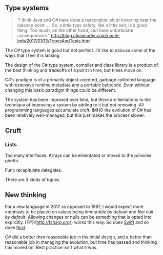 ## Type systems

> "I think Java and C# have done a reasonable job at hovering near the balance point. ... So, a little type safety, like a little salt, is a good thing. Too much, on the other hand, can have unfortunate consequences." http://blog.cleancoder.com/uncle-bob/2017/01/13/TypesAndTests.html

The C# type system is good but not perfect. I'd like to dsicuss some of the ways that I feel it is lacking.

The design of the C# type system, compiler and class library is a product of the best thinking and tradeoffs of a point in time, but times move on.

C#'s pradigm is of a primarily object-oriented, garbage collected language with extensive runtime metadata and a portable bytecode.
Even without changing this basic paradigm things could be different. 

The system has been improved over time, but there are limitations to the technique of improving a system by adding to it but not removing. All programming languages accumulate cruft. IMHO the evolution of C# has been relatively well-managed, but this just makes the process slower.

## Cruft

### Lists

Too many interfaces. Arrays can be elimintated or moved to the p/invoke ghetto.

Func recapitulate delegates.

There are 3 kinds of tuples.

## New thinking

For a new language in 2017 as opposed to 1997, I would expect more emphasis to be placed on values being *Immutable by default* and *Not null by default*. Allowing changes or nulls can be something that is opted into explicitly. [F#])(http://fsharp.org/) works this way. So does [Swift](https://swift.org/) and so does [Rust](https://www.rust-lang.org).

C# did a better than reasonable job in the initial design, and a better than reasonable job in managing the evolution, but time has passed and thinking has moved on. Best practice isn't what it was.
